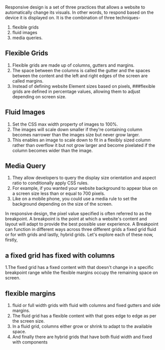 Responsive design is a set of three practices that allows a website to automatically change its visuals. In other words, to respond based on the device it is displayed on.
It is the combination of three techniques-
  1. flexible grids
  2. fluid images
  3. media queries.
 ## Flexible Grids 
 1. Flexible grids are made up of columns, gutters and margins.
 2. The space between the columns is called the gutter and the spaces between the content and the left and right edges of the screen are called margins.
 3.  Instead of defining website Element sizes based on pixels, ###flexible grids are defined in percentage values, allowing them to adjust depending on screen size.

## Fluid Images
  1. Set the CSS max width property of images to 100%.
  2. The images will scale down smaller if they're containing column becomes narrower than the images size but never grow larger.
  3. This enables an image to scale down to fit in a flexibly sized column rather than overflow it but not grow larger and become pixelated if the column becomes wider than the image.

## Media Query
  1. They allow developers to query the display size orientation and aspect ratio to conditionally apply CSS rules.
  2. For example, if you wanted your website background to appear blue on a screen size less than or equal to 700 pixels.
  3. Like on a mobile phone, you could use a media rule to set the background depending on the size of the screen.

 In responsive design, the pixel value specified is often referred to as the breakpoint. 
 A breakpoint is the point at which a website's content and layout will adapt to provide the best possible user experience. 
 A Breakpoint can function in different ways across three different grids a fixed grid fluid or for with grids and lastly, hybrid grids. 
 Let's explore each of these now, firstly, 
 ## a fixed grid has fixed with columns 
   1.The fixed grid has a fixed content with that doesn't change in a specific breakpoint range while the flexible margins occupy the remaining space on screen.
 ## flexible margins
   1.  fluid or full width grids with fluid with columns and fixed gutters and side margins.
   2.  The fluid grid has a flexible content with that goes edge to edge as per the screen size.
   3.  In a fluid grid, columns either grow or shrink to adapt to the available space.
   4.  And finally there are hybrid grids that have both fluid width and fixed with components

